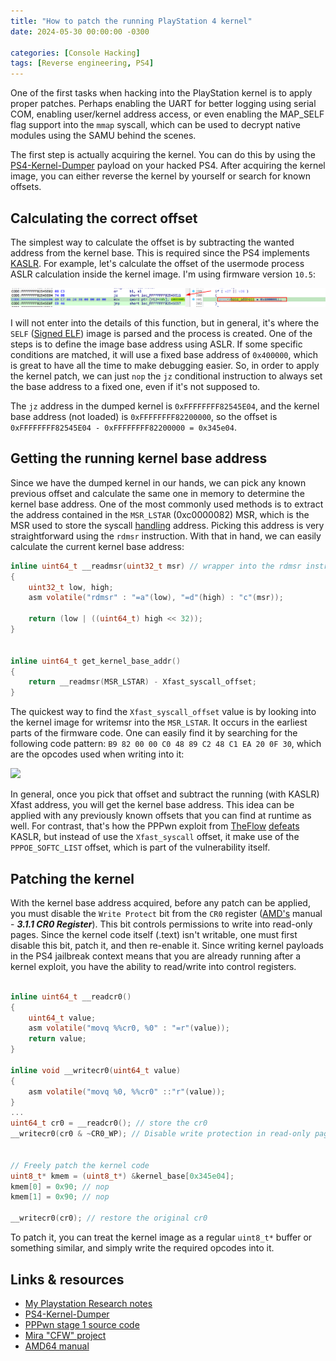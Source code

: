 ```yaml
---
title: "How to patch the running PlayStation 4 kernel"
date: 2024-05-30 00:00:00 -0300

categories: [Console Hacking]
tags: [Reverse engineering, PS4]
---
```



One of the first tasks when hacking into the PlayStation kernel is to apply proper patches. Perhaps enabling the UART for better logging using serial COM, enabling user/kernel address access, or even enabling the MAP_SELF flag support into the `mmap` syscall, which can be used to decrypt native modules using the SAMU behind the scenes.

The first step is actually acquiring the kernel. You can do this by using the [PS4-Kernel-Dumper](https://github.com/Scene-Collective/ps4-kernel-dumper.git) payload on your hacked PS4. After acquiring the kernel image, you can either reverse the kernel by yourself or search for known offsets.

## Calculating the correct offset

The simplest way to calculate the offset is by subtracting the wanted address from the kernel base. This is required since the PS4 implements [KASLR](https://en.wikipedia.org/wiki/Address_space_layout_randomization). For example, let's calculate the offset of the usermode process ASLR calculation inside the kernel image. I'm using firmware version `10.5`:

![](/assets/images/ps4-kernel-patch/aslr_disable_example.png)

I will not enter into the details of this function, but in general, it's where the `SELF` ([Signed ELF](https://www.psdevwiki.com/ps4/SELF_File_Format)) image is parsed and the process is created. One of the steps is to define the image base address using ASLR. If some specific conditions are matched, it will use a fixed base address of `0x400000`, which is great to have all the time to make debugging easier. So, in order to apply the kernel patch, we can just `nop` the `jz` conditional instruction to always set the base address to a fixed one, even if it's not supposed to.


The `jz` address in the dumped kernel is `0xFFFFFFFF82545E04`, and the kernel base address (not loaded) is `0xFFFFFFFF82200000`, so the offset is `0xFFFFFFFF82545E04 - 0xFFFFFFFF82200000 = 0x345e04`.


## Getting the running kernel base address

Since we have the dumped kernel in our hands, we can pick any known previous offset and calculate the same one in memory to determine the kernel base address. One of the most commonly used methods is to extract the address contained in the `MSR_LSTAR` (0xc0000082) MSR, which is the MSR used to store the syscall [handling](https://lwn.net/Articles/604287/) address. Picking this address is very straightforward using the `rdmsr` instruction. With that in hand, we can easily calculate the current kernel base address:



```c
inline uint64_t __readmsr(uint32_t msr) // wrapper into the rdmsr instruction
{
    uint32_t low, high;
    asm volatile("rdmsr" : "=a"(low), "=d"(high) : "c"(msr));

    return (low | ((uint64_t) high << 32));
}


inline uint64_t get_kernel_base_addr()
{
    return __readmsr(MSR_LSTAR) - Xfast_syscall_offset;
}
```


The quickest way to find the `Xfast_syscall_offset` value is by looking into the kernel image for writemsr into the `MSR_LSTAR`. It occurs in the earliest parts of the firmware code. One can easily find it by searching for the following code pattern: `B9 82 00 00 C0 48 89 C2 48 C1 EA 20 0F 30`, which are the opcodes used when writing into it:

![](assets/MSR_LSTAR_writing.png)

In general, once you pick that offset and subtract the running (with KASLR) Xfast address, you will get the kernel base address. This idea can be applied with any previously known offsets that you can find at runtime as well. For contrast, that's how the PPPwn exploit from [TheFlow](https://github.com/TheOfficialFloW/PPPwn) [defeats](https://github.com/TheOfficialFloW/PPPwn/blob/e61e6e78f643dc1ef2233bb7693a4608d5234ce0/pppwn.py#L768) KASLR, but instead of use the `Xfast_syscall` offset, it make use of the `PPPOE_SOFTC_LIST` offset, which is part of the vulnerability itself.

## Patching the kernel


With the kernel base address acquired, before any patch can be applied, you must disable the `Write Protect` bit from the `CR0` register ([AMD's](https://www.amd.com/content/dam/amd/en/documents/processor-tech-docs/programmer-references/24593.pdf) manual - ***3.1.1 CR0 Register***). This bit controls permissions to write into read-only pages. Since the kernel code itself (.text) isn't writable, one must first disable this bit, patch it, and then re-enable it. Since writing kernel payloads in the PS4 jailbreak context means that you are already running after a kernel exploit, you have the ability to read/write into control registers.


```c

inline uint64_t __readcr0()
{
    uint64_t value;
    asm volatile("movq %%cr0, %0" : "=r"(value));
    return value;
}

inline void __writecr0(uint64_t value)
{
    asm volatile("movq %0, %%cr0" ::"r"(value));
}
...
uint64_t cr0 = __readcr0(); // store the cr0
__writecr0(cr0 & ~CR0_WP); // Disable write protection in read-only pages, allows us to patch the running kernel


// Freely patch the kernel code
uint8_t* kmem = (uint8_t*) &kernel_base[0x345e04];
kmem[0] = 0x90; // nop
kmem[1] = 0x90; // nop

__writecr0(cr0); // restore the original cr0
```


To patch it, you can treat the kernel image as a regular `uint8_t*` buffer or something similar, and simply write the required opcodes into it.


## Links & resources
 
- [My Playstation Research notes](https://github.com/buzzer-re/playstation_research_utils)
- [PS4-Kernel-Dumper](https://github.com/Scene-Collective/ps4-kernel-dumper)
- [PPPwn stage 1 source code](https://github.com/TheOfficialFloW/PPPwn/blob/master/stage1/stage1.c)
- [Mira "CFW" project](https://github.com/OpenOrbis/mira-project)
- [AMD64 manual](https://www.amd.com/content/dam/amd/en/documents/processor-tech-docs/programmer-references/24593.pdf)


